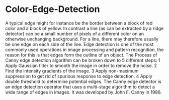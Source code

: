 # Color-Edge-Detection
A typical edge might for instance be the border between a block of red color and a block of yellow. In contrast a line (as can be extracted by a ridge detector) can be a small number of pixels of a different color on an otherwise unchanging background. For a line, there may therefore usually be one edge on each side of the line. Edge detection is one of the most commonly used operations in image processing and pattern recognition, the reason for this is that edges form the outline of an object. The Process of Canny edge detection algorithm can be broken down to 5 different steps: 1 Apply Gaussian filter to smooth the image in order to remove the noise. 2 Find the intensity gradients of the image. 3 Apply non-maximum suppression to get rid of spurious response to edge detection. 4 Apply double threshold to determine potential edges. The Canny edge detector is an edge detection operator that uses a multi-stage algorithm to detect a wide range of edges in images. It was developed by John F. Canny in 1986.
